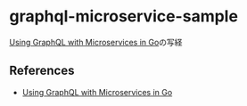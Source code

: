 # graphql-microservice-sample

[Using GraphQL with Microservices in Go](https://outcrawl.com/go-graphql-gateway-microservices/)の写経

## References
* [Using GraphQL with Microservices in Go](https://outcrawl.com/go-graphql-gateway-microservices/)